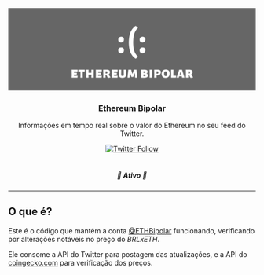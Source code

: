 <div align="center">
	<a href="https://twitter.com/ETHBipolar" target="_blank">
    	<img alt="Banner ETHBipolar" title="ETHBipolar" src="./.github/images/header.png" />
    </a>
</div>

<h3 align="center">Ethereum Bipolar</h3>
<p align="center">Informações em tempo real sobre o valor do Ethereum no seu feed do Twitter.</p>

<div align="center">
    <a href="https://twitter.com/ETHBipolar" target="_blank">
        <img alt="Twitter Follow" src="https://img.shields.io/twitter/follow/ETHBipolar?label=Siga%20no%20Twitter&style=social">
    </a>
</div>

<br/>

<h5 align="center"> 
🚧 Ativo 🚧
</h5>

---

## O que é?
Este é o código que mantém a conta [@ETHBipolar](https://twitter.com/ETHBipolar) funcionando, verificando por alterações notáveis no preço do _BRLxETH_.

Ele consome a API do Twitter para postagem das atualizações, e a API do [coingecko.com](https://www.coingecko.com/en/api) para verificação dos preços.